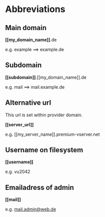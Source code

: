 # Abbreviations

## Main domain

**[[my_domain_name]]**.de

e.g. example ==> example.de


## Subdomain

**[[subdomain]]**.[[my_domain_name]].de

e.g. mail ==> mail.example.de


## Alternative url
This url is set within provider domain.

**[[server_url]]**

e.g. [[my_server_name]].premium-vserver.net


## Username on filesystem

**[[username]]**

e.g. vu2042


## Emailadress of admin

**[[mail]]**

e.g. mail.admin@web.de
